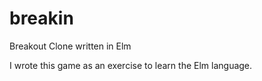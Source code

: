 # breakin
Breakout Clone written in Elm

I wrote this game as an exercise to learn the Elm language.
